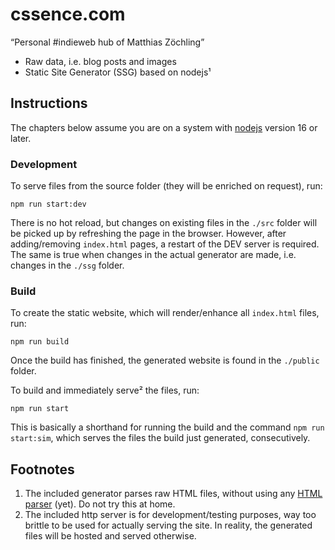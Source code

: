 # cssence.com

“Personal #indieweb hub of Matthias Zöchling”

- Raw data, i.e. blog posts and images
- Static Site Generator (SSG) based on nodejs¹

## Instructions

The chapters below assume you are on a system with [nodejs](https://nodejs.org/) version 16 or later.

### Development

To serve files from the source folder (they will be enriched on request), run:

```console
npm run start:dev
```

There is no hot reload, but changes on existing files in the `./src` folder will be picked up by refreshing the page in the browser. However, after adding/removing `index.html` pages, a restart of the DEV server is required. The same is true when changes in the actual generator are made, i.e. changes in the `./ssg` folder.

### Build

To create the static website, which will render/enhance all `index.html` files, run:

```console
npm run build
```

Once the build has finished, the generated website is found in the `./public` folder.

To build and immediately serve² the files, run:

```console
npm run start
```

This is basically a shorthand for running the build and the command `npm run start:sim`, which serves the files the build just generated, consecutively.

## Footnotes

1. The included generator parses raw HTML files, without using any [HTML parser](https://www.npmjs.com/package/htmlparser2) (yet). Do not try this at home.
2. The included http server is for development/testing purposes, way too brittle to be used for actually serving the site. In reality, the generated files will be hosted and served otherwise.
